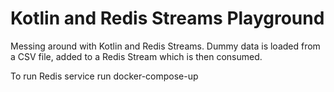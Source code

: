 # Kotlin and Redis Streams Playground

Messing around with Kotlin and Redis Streams.
Dummy data is loaded from a CSV file, added to a Redis Stream which is then consumed.

To run Redis service run docker-compose-up
